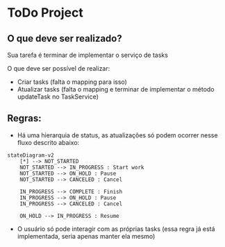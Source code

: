 # ToDo Project
## O que deve ser realizado?
Sua tarefa é terminar de implementar o serviço de tasks

O que deve ser possível de realizar:

- Criar tasks (falta o mapping para isso)
- Atualizar tasks (falta o mapping e terminar de implementar o método updateTask no TaskService)

## Regras:
- Há uma hierarquia de status, as atualizações só podem ocorrer nesse fluxo descrito abaixo:
```mermaid
stateDiagram-v2
	[*] --> NOT_STARTED
	NOT_STARTED --> IN_PROGRESS : Start work
	NOT_STARTED --> ON_HOLD : Pause
	NOT_STARTED --> CANCELED : Cancel

	IN_PROGRESS --> COMPLETE : Finish
	IN_PROGRESS --> ON_HOLD : Pause
	IN_PROGRESS --> CANCELED : Cancel

	ON_HOLD --> IN_PROGRESS : Resume
```
- O usuário só pode interagir com as próprias tasks (essa regra já está implementada, seria apenas manter ela mesmo)
